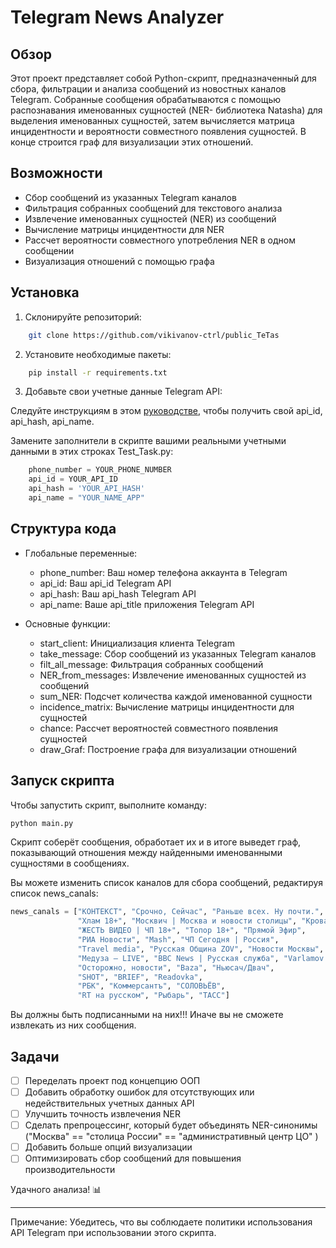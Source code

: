 # Telegram News Analyzer

## Обзор

Этот проект представляет собой Python-скрипт, предназначенный для сбора, фильтрации и анализа сообщений из новостных каналов Telegram. Собранные сообщения обрабатываются с помощью распознавания именованных сущностей (NER- библиотека Natasha) для выделения именованных сущностей, затем вычисляется матрица инцидентности и вероятности совместного появления сущностей. В конце строится граф для визуализации этих отношений.

## Возможности

- Сбор сообщений из указанных Telegram каналов
- Фильтрация собранных сообщений для текстового анализа
- Извлечение именованных сущностей (NER) из сообщений
- Вычисление матрицы инцидентности для NER
- Рассчет вероятности совместного употребления NER в одном сообщении
- Визуализация отношений с помощью графа

## Установка

1. Склонируйте репозиторий:

```sh
    git clone https://github.com/vikivanov-ctrl/public_TeTas
```  

2. Установите необходимые пакеты:

```sh
    pip install -r requirements.txt
```   

3. Добавьте свои учетные данные Telegram API:

  Следуйте инструкциям в этом [руководстве](https://telegra.ph/Instrukciya-po-polucheniyu-Api-id-i-Api-hash-11-03), чтобы получить свой api_id, api_hash, api_name.

  Замените заполнители в скрипте вашими реальными учетными данными в этих строках Test_Task.py:

```python
    phone_number = YOUR_PHONE_NUMBER
    api_id = YOUR_API_ID
    api_hash = 'YOUR_API_HASH'
    api_name = "YOUR_NAME_APP"
```   
## Структура кода

- Глобальные переменные:
  - phone_number: Ваш номер телефона аккаунта в Telegram
  - api_id: Ваш api_id Telegram API
  - api_hash: Ваш api_hash Telegram API
  - api_name: Ваше api_title приложения Telegram API

- Основные функции:
  - start_client: Инициализация клиента Telegram
  - take_message: Сбор сообщений из указанных Telegram каналов
  - filt_all_message: Фильтрация собранных сообщений
  - NER_from_messages: Извлечение именованных сущностей из сообщений
  - sum_NER: Подсчет количества каждой именованной сущности
  - incidence_matrix: Вычисление матрицы инцидентности для сущностей
  - chance: Рассчет вероятностей совместного появления сущностей
  - draw_Graf: Построение графа для визуализации отношений

## Запуск скрипта

Чтобы запустить скрипт, выполните команду:
```sh
python main.py
```
Скрипт соберёт сообщения, обработает их и в итоге выведет граф, показывающий отношения между найденными именованными сущностями в сообщениях.

Вы можете изменить список каналов для сбора сообщений, редактируя список news_canals:
```python
news_canals = ["КОНТЕКСТ", "Срочно, Сейчас", "Раньше всех. Ну почти.",
               "Хлам 18+", "Москвич | Москва и новости столицы", "Кровавая барыня", 
               "ЖЕСТЬ ВИДЕО | ЧП 18+", "Топор 18+", "Прямой Эфир",
               "РИА Новости", "Mash", "ЧП Сегодня | Россия",
               "Travel media", "Русская Община ZOV", "Новости Москвы",
               "Медуза — LIVE", "BBC News | Русская служба", "Varlamov News",
               "Осторожно, новости", "Baza", "Ньюсач/Двач",
               "SHOT", "BRIEF", "Readovka",
               "РБК", "Коммерсантъ", "СОЛОВЬЁВ",
               "RT на русском", "Рыбарь", "ТАСС"]
```
Вы должны быть подписанными на них!!! Иначе вы не сможете извлекать из них сообщения.

## Задачи

- [ ] Переделать проект под концепцию ООП
- [ ] Добавить обработку ошибок для отсутствующих или недействительных учетных данных API
- [ ] Улучшить точность извлечения NER
- [ ] Сделать препроцессинг, который будет объединять NER-синонимы ("Москва" == "столица России" == "административный центр ЦО" )
- [ ] Добавить больше опций визуализации
- [ ] Оптимизировать сбор сообщений для повышения производительности

Удачного анализа! 📊

---

Примечание: Убедитесь, что вы соблюдаете политики использования API Telegram при использовании этого скрипта.